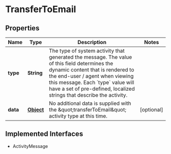 

# TransferToEmail

## Properties

Name | Type | Description | Notes
------------ | ------------- | ------------- | -------------
**type** | **String** | The type of system activity that generated the message. The value of this field determines the dynamic content that is rendered to the end-user / agent when viewing this message. Each &#x60;type&#x60; value will have a set of pre-defined, localized strings that describe the activity. | 
**data** | [**Object**](.md) | No additional data is supplied with the \&quot;transferToEmail\&quot; activity type at this time. |  [optional]


## Implemented Interfaces

* ActivityMessage


